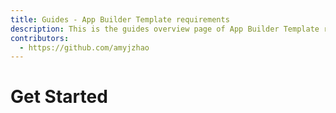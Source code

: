 ```yaml
---
title: Guides - App Builder Template requirements
description: This is the guides overview page of App Builder Template requirements
contributors:
  - https://github.com/amyjzhao
---
```

# Get Started
